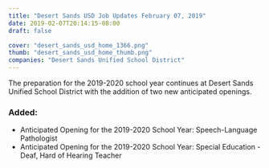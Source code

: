 ```yaml
---
title: "Desert Sands USD Job Updates February 07, 2019"
date: 2019-02-07T20:14:15-08:00
draft: false

cover: "desert_sands_usd_home_1366.png"
thumb: "desert_sands_usd_home_thumb.png"
companies: "Desert Sands Unified School District"
---
```


The preparation for the 2019-2020 school year continues at Desert Sands Unified School District with the addition of two new anticipated openings.

### Added:
+ Anticipated Opening for the 2019-2020 School Year: Speech-Language Pathologist
+ Anticipated Opening for the 2019-2020 School Year: Special Education - Deaf, Hard of Hearing Teacher

